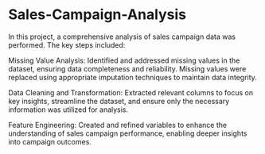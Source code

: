 # Sales-Campaign-Analysis

In this project, a comprehensive analysis of sales campaign data was performed. The key steps included:

Missing Value Analysis: Identified and addressed missing values in the dataset, ensuring data completeness and reliability. Missing values were replaced using appropriate imputation techniques to maintain data integrity.

Data Cleaning and Transformation: Extracted relevant columns to focus on key insights, streamline the dataset, and ensure only the necessary information was utilized for analysis.

Feature Engineering: Created and refined variables to enhance the understanding of sales campaign performance, enabling deeper insights into campaign outcomes.

